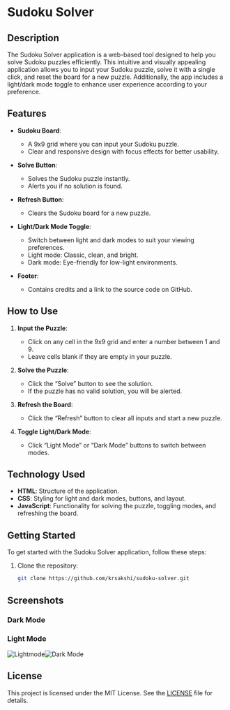# Sudoku Solver

## Description

The Sudoku Solver application is a web-based tool designed to help you solve Sudoku puzzles efficiently. This intuitive and visually appealing application allows you to input your Sudoku puzzle, solve it with a single click, and reset the board for a new puzzle. Additionally, the app includes a light/dark mode toggle to enhance user experience according to your preference.

## Features

- **Sudoku Board**:
  - A 9x9 grid where you can input your Sudoku puzzle.
  - Clear and responsive design with focus effects for better usability.

- **Solve Button**:
  - Solves the Sudoku puzzle instantly.
  - Alerts you if no solution is found.

- **Refresh Button**:
  - Clears the Sudoku board for a new puzzle.

- **Light/Dark Mode Toggle**:
  - Switch between light and dark modes to suit your viewing preferences.
  - Light mode: Classic, clean, and bright.
  - Dark mode: Eye-friendly for low-light environments.

- **Footer**:
  - Contains credits and a link to the source code on GitHub.

## How to Use

1. **Input the Puzzle**:
   - Click on any cell in the 9x9 grid and enter a number between 1 and 9.
   - Leave cells blank if they are empty in your puzzle.

2. **Solve the Puzzle**:
   - Click the “Solve” button to see the solution.
   - If the puzzle has no valid solution, you will be alerted.

3. **Refresh the Board**:
   - Click the “Refresh” button to clear all inputs and start a new puzzle.

4. **Toggle Light/Dark Mode**:
   - Click “Light Mode” or “Dark Mode” buttons to switch between modes.

## Technology Used

- **HTML**: Structure of the application.
- **CSS**: Styling for light and dark modes, buttons, and layout.
- **JavaScript**: Functionality for solving the puzzle, toggling modes, and refreshing the board.

## Getting Started

To get started with the Sudoku Solver application, follow these steps:

1. Clone the repository:
   ```bash
   git clone https://github.com/krsakshi/sudoku-solver.git

<h2>Screenshots</h2> <div class="screenshots"> <h3>Dark Mode</h3>  <h3>Light Mode</h3> <img src="Lightmode.png" alt="Lightmode"><img src="Darkmode.png" alt="Dark Mode"></div> 

<h2>License</h2> <p> This project is licensed under the MIT License. See the <a href="https://github.com/krsakshi/Suduko-Solver/blob/main/LICENSE">LICENSE</a> file for details. </p>
